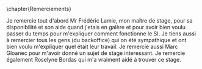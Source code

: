\chapter{Remerciements}

Je remercie tout d'abord Mr Frédéric Lamie, mon maître de stage, pour sa disponibilité et 
son aide quand j'etais en galère et pour avoir bien voulu passer du temps pour m'expliquer
comment fonctionne le SI. 
Je tiens aussi à remercier tous les gens (du backoffice) qui on été sympathique et ont 
bien voulu m'expliquer quel était leur travail.
Je remercie aussi Marc Gloanec pour m'avoir donné un sujet de stage interessant.
Je remercie également Roselyne Bordas qui m'a vraiment aidé à trouver ce stage.
